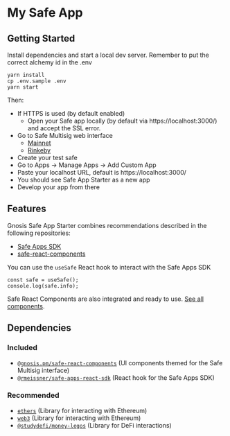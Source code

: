 # My Safe App

## Getting Started

Install dependencies and start a local dev server.
Remember to put the correct alchemy id in the .env

```
yarn install
cp .env.sample .env
yarn start
```

Then:

- If HTTPS is used (by default enabled)
  - Open your Safe app locally (by default via https://localhost:3000/) and accept the SSL error.
- Go to Safe Multisig web interface
  - [Mainnet](https://app.gnosis-safe.io)
  - [Rinkeby](https://rinkeby.gnosis-safe.io/app)
- Create your test safe
- Go to Apps -> Manage Apps -> Add Custom App
- Paste your localhost URL, default is https://localhost:3000/
- You should see Safe App Starter as a new app
- Develop your app from there

## Features

Gnosis Safe App Starter combines recommendations described in the following repositories:

- [Safe Apps SDK](https://github.com/gnosis/safe-apps-sdk)
- [safe-react-components](https://github.com/gnosis/safe-react-components)

You can use the `useSafe` React hook to interact with the Safe Apps SDK

```
const safe = useSafe();
console.log(safe.info);
```

Safe React Components are also integrated and ready to use. [See all components](https://components.gnosis-safe.io/).

## Dependencies

### Included
- [`@gnosis.pm/safe-react-components`](https://github.com/gnosis/safe-react-components) (UI components themed for the Safe Multisig interface)
- [`@rmeissner/safe-apps-react-sdk`](https://github.com/rmeissner/safe-sdks-js/tree/master/safe-apps-react-sdk) (React hook for the Safe Apps SDK)

### Recommended
- [`ethers`](https://github.com/ethers-io/ethers.js) (Library for interacting with Ethereum)
- [`web3`](https://github.com/ethereum/web3.js/) (Library for interacting with Ethereum)
- [`@studydefi/money-legos`](https://github.com/studydefi/money-legos) (Library for DeFi interactions)
